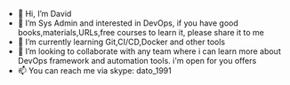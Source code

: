 - 👋 Hi, I’m David
- 👀 I’m Sys Admin and interested in DevOps, if you have good books,materials,URLs,free courses to learn it, please share it to me
- 🌱 I’m currently learning Git,CI/CD,Docker and other tools 
- 💞️ I’m looking to collaborate with any team where i can learn more about DevOps framework and automation tools. i'm open for you offers
- 📫 You can reach me via skype: dato_1991

<!---
datuna991/datuna991 is a ✨ special ✨ repository because its `README.md` (this file) appears on your GitHub profile.
You can click the Preview link to take a look at your changes.
--->
